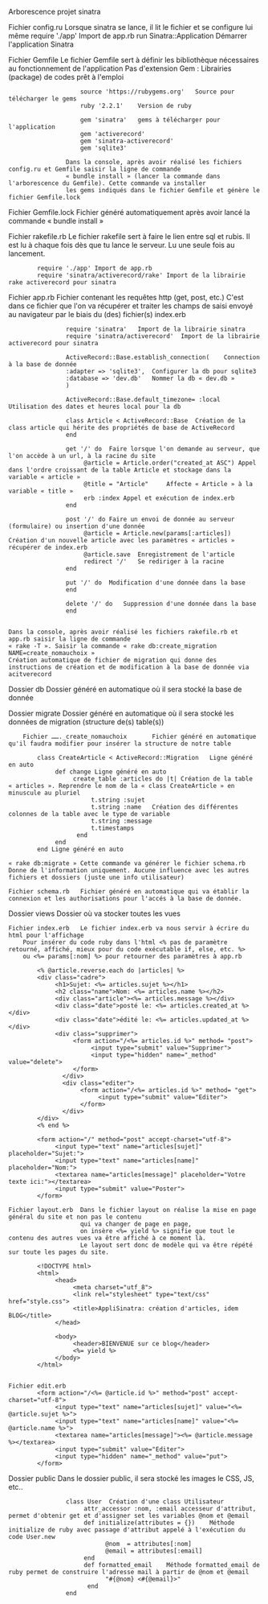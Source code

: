 Arborescence projet sinatra
				
Fichier	config.ru	Lorsque sinatra se lance, il lit le fichier et se configure lui même
					require './app'	Import de app.rb
					run Sinatra::Application	Démarrer l'application Sinatra
				
Fichier	Gemfile		Le fichier Gemfile sert à définir les bibliothèque nécessaires au fonctionnement de l'application
					Pas d'extension	Gem : Librairies (package) de codes prêt à l'emploi
				
						source 'https://rubygems.org'	Source pour télécharger le gems
						ruby '2.2.1'	Version de ruby
							
						gem 'sinatra'	gems à télécharger pour l'application
						gem 'activerecord'	
						gem 'sinatra-activerecord'	
						gem 'sqlite3'	
				
					Dans la console, après avoir réalisé les fichiers config.ru et Gemfile saisir la ligne de commande
					« bundle install » (lancer la commande dans l'arborescence du Gemfile). Cette commande va installer
					les gems indiqués dans le fichier Gemfile et génère le fichier Gemfile.lock
				
Fichier	Gemfile.lock	Fichier généré automatiquement après avoir lancé la commande « bundle install »
				
				
Fichier	rakefile.rb		Le fichier rakefile sert à faire le lien entre sql et rubis. Il est lu à chaque fois dès 
						que tu lance le serveur. 
			Lu une seule fois au lancement.
				
			require './app'	Import de app.rb
			require 'sinatra/activerecord/rake'	Import de la librairie rake activerecord pour sinatra
				
				
Fichier	app.rb		Fichier contenant les requêtes http (get, post, etc.)
					C'est dans ce fichier que l'on va récupérer et traiter les champs de saisi envoyé au navigateur par le biais du (des) fichier(s) 				index.erb		
						
					require 'sinatra'	Import de la librairie sinatra
					require 'sinatra/activerecord'	Import de la librairie activerecord pour sinatra
						
					ActiveRecord::Base.establish_connection(	Connection à la base de donnée
					:adapter => 'sqlite3',	Configurer la db pour sqlite3
					:database => 'dev.db'	Nommer la db « dev.db »
					)	
						
					ActiveRecord::Base.default_timezone= :local	Utilisation des dates et heures local pour la db
						
					class Article < ActiveRecord::Base	Création de la class article qui hérite des propriétés de base de ActiveRecord
					end	
						
					get '/' do 	Faire lorsque l'on demande au serveur, que l'on accède à un url, à la racine du site
					     @article = Article.order("created_at ASC")	Appel dans l'ordre croissant de la table Article et stockage dans la variable « article »
					     @title = "Article" 	Affecte « Article » à la variable « title »
					     erb :index	Appel et exécution de index.erb
					end	
						
					post '/' do	Faire un envoi de donnée au serveur (formulaire) ou insertion d'une donnée
					     @article = Article.new(params[:articles])	Création d'un nouvelle article avec les paramètres « articles » récupérer de index.erb
					     @article.save	Enregistrement de l'article
					     redirect '/'	Se rediriger à la racine
					end	
						
					put '/' do	Modification d'une donnée dans la base
					end	
						
					delete '/' do	Suppression d'une donnée dans la base
					end	
				
				
	Dans la console, après avoir réalisé les fichiers rakefile.rb et app.rb saisir la ligne de commande
	« rake -T ». Saisir la commande « rake db:create_migration NAME=create_nomauchoix »
	Création automatique de fichier de migration qui donne des instructions de création et de modification à la base de donnée via acitverecord
				
Dossier	db			Dossier généré en automatique où il sera stocké la base de donnée
				
Dossier migrate		Dossier généré en automatique où il sera stocké les données de migration (structure de(s) 
					table(s))
				
		Fichier ……._create_nomauchoix		Fichier généré en automatique qu'il faudra modifier pour insérer la structure de notre table
				
			class CreateArticle < ActiveRecord::Migration	Ligne généré en auto
			     def change	Ligne généré en auto
			          create_table :articles do |t|	Création de la table « articles ». Reprendre le nom de la « class CreateArticle » en minuscule au pluriel
			               t.string :sujet	
			               t.string :name	Création des différentes colonnes de la table avec le type de variable
			               t.string :message	
			               t.timestamps	
			           end	
			     end	
			end	Ligne généré en auto
				
	« rake db:migrate » Cette commande va générer le fichier schema.rb
	Donne de l'information uniquement. Aucune influence avec les autres fichiers et dossiers (juste une info utilisateur)
				
	Fichier schema.rb	Fichier généré en automatique qui va établir la connexion et les authorisations pour l'accés à la base de donnée.
				
				
Dossier	views	Dossier où va stocker toutes les vues
				
	Fichier index.erb	Le fichier index.erb va nous servir à écrire du html pour l'affichage
		Pour insérer du code ruby dans l'html <% pas de paramètre retourné, affiché, mieux pour du code exécutable if, else, etc. %>		
		ou <%= params[:nom] %> pour retourner des paramètres à app.rb		
				
			<% @article.reverse.each do |articles| %>	
			<div class="cadre">	
			     <h1>Sujet: <%= articles.sujet %></h1>	
			     <h2 class="name">Nom: <%= articles.name %></h2>	
			     <div class="article"><%= articles.message %></div>	
			     <div class="date">posté le: <%= articles.created_at %></div>	
			     <div class="date">édité le: <%= articles.updated_at %></div>	
			     <div class="supprimer">	
			          <form action="/<%= articles.id %>" method= "post">	
			               <input type="submit" value="Supprimer">	
			               <input type="hidden" name="_method" value="delete">	
			          </form>	
			       </div>	
			       <div class="editer">	
			            <form action="/<%= articles.id %>" method= "get">	
			                 <input type="submit" value="Editer">	
			            </form>
			       </div>	
			</div>	
			<% end %>	
				
			<form action="/" method="post" accept-charset="utf-8">	
			     <input type="text" name="articles[sujet]" placeholder="Sujet:">	
			     <input type="text" name="articles[name]" placeholder="Nom:">	
			     <textarea name="articles[message]" placeholder="Votre texte ici:"></textarea>	
			     <input type="submit" value="Poster">	
			</form> 	
				
	Fichier layout.erb	Dans le fichier layout on réalise la mise en page général du site et non pas le contenu 
						qui va changer de page en page,
						on insère <%= yield %> signifie que tout le contenu des autres vues va être affiché à ce moment là.		
						Le layout sert donc de modèle qui va être répété sur toute les pages du site.		
				
			<!DOCTYPE html>	
			<html>	
			     <head>	
			          <meta charset="utf_8">	
			          <link rel="stylesheet" type="text/css" href="style.css">	
			          <title>AppliSinatra: création d'articles, idem BLOG</title>	
			     </head>	
				
			     <body>	
			          <header>BIENVENUE sur ce blog</header>	
			          <%= yield %>	
			     </body>	
			</html>	
				
				
	Fichier edit.erb
			<form action="/<%= @article.id %>" method="post" accept-charset="utf-8">	
			     <input type="text" name="articles[sujet]" value="<%= @article.sujet %>">	
			     <input type="text" name="articles[name]" value="<%= @article.name %>">	
			     <textarea name="articles[message]"><%= @article.message %></textarea>	
			     <input type="submit" value="Editer">	
			     <input type="hidden" name="_method" value="put">	
			</form> 	
				
				
Dossier	public		Dans le dossier public, il sera stocké les images le CSS, JS, etc..
				
					class User	Création d'une class Utilisateur
					     attr_accessor :nom, :email	accesseur d'attribut, permet d'obtenir get et d'assigner set les variables @nom et @email
					     def initialize(attributes = {})	Méthode initialize de ruby avec passage d'attribut appelé à l'exécution du code User.new
					           @nom  = attributes[:nom]	
					           @email = attributes[:email]	
					     end	
					     def formatted_email	Méthode formatted_email de ruby permet de construire l'adresse mail à partir de @nom et @email
					           "#{@nom} <#{@email}>"	
					      end	
					end	

